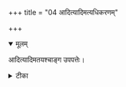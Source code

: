 +++
title = "04 आदित्यादिमत्यधिकरणम्"

+++


<details open><summary>मूलम्</summary>

आदित्यादिमतयश्चाङ्ग उपपत्तेः।
</details>



<details><summary>टीका</summary>

उद्गीथेषु च कर्माङ्गेष्वादित्यादेर्मतिर्भवेत् । आदित्यादिर्हि चोद्गीथात् उत्कृष्टो भवतीत्यतः ॥ [475]
</details>

